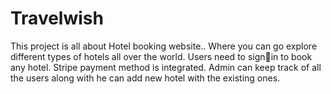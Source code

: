 # Travelwish

This project is all about Hotel booking website.. Where you can go 
explore different types of hotels all over the world. Users need to signin to book any hotel.
Stripe payment method is integrated. Admin can keep track of all the users 
along with he can add new hotel with the existing ones.
